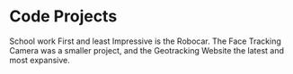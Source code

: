# Code Projects
 School work
First and least Impressive is the Robocar. The Face Tracking Camera was a smaller project, and the Geotracking Website the latest and most expansive.
